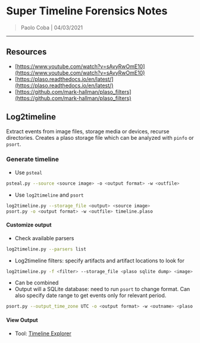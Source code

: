 # Super Timeline Forensics Notes

> Paolo Coba | 04/03/2021

-------------------------------------------

## Resources
* [https://www.youtube.com/watch?v=sAvyRwOmE10](https://www.youtube.com/watch?v=sAvyRwOmE10)
* [https://plaso.readthedocs.io/en/latest/](https://plaso.readthedocs.io/en/latest/)
* [https://github.com/mark-hallman/plaso_filters](https://github.com/mark-hallman/plaso_filters)

## Log2timeline

Extract events from image files, storage media or devices, recurse directories. Creates a plaso storage file which can be analyzed with `pinfo` or `psort`.

### Generate timeline
* Use `psteal`
```bash
psteal.py --source <source image> -o <output format> -w <outfile>
```
* Use `log2timeline` and `psort`
```bash
log2timeline.py --storage_file <output> <source image>
psort.py -o <output format> -w <outfile> timeline.plaso
```

#### Customize output
* Check available parsers
```bash
log2timeline.py --parsers list
```
* Log2timeline filters: specify artifacts and artifact locations to look for
```bash
log2timeline.py -f <filter> --storage_file <plaso sqlite dump> <image>
```
* Can be combined
* Output will a SQLite database: need to run `psort` to change format. Can also specify date range to get events only for relevant period.
```bash
psort.py --output_time_zone UTC -o <output format> -w <outname> <plaso sqlite dump> "date > '<date>' AND date < '<date>'"
```

#### View Output
* Tool: [Timeline Explorer](https://ericzimmerman.github.io/#!index.md)